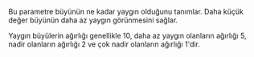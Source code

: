 Bu parametre büyünün ne kadar yaygın olduğunu tanımlar. Daha küçük değer büyünün daha az yaygın görünmesini sağlar.

Yaygın büyülerin ağırlığı genellikle 10, daha az yaygın olanların ağırlığı 5, nadir olanların ağırlığı 2 ve çok nadir olanların ağırlığı 1'dir.
